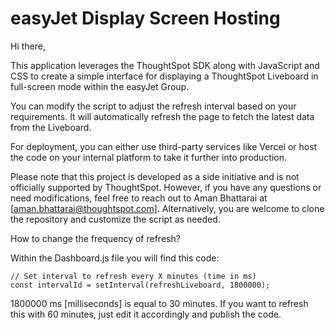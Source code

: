 # easyJet Display Screen Hosting

Hi there,

This application leverages the ThoughtSpot SDK along with JavaScript and CSS to create a simple interface for displaying a ThoughtSpot Liveboard in full-screen mode within the easyJet Group.

You can modify the script to adjust the refresh interval based on your requirements. It will automatically refresh the page to fetch the latest data from the Liveboard.

For deployment, you can either use third-party services like Vercel or host the code on your internal platform to take it further into production.

Please note that this project is developed as a side initiative and is not officially supported by ThoughtSpot. However, if you have any questions or need modifications, feel free to reach out to Aman Bhattarai at [aman.bhattarai@thoughtspot.com]. Alternatively, you are welcome to clone the repository and customize the script as needed.

How to change the frequency of refresh?

Within the Dashboard.js file you will find this code:

    // Set interval to refresh every X minutes (time in ms)
    const intervalId = setInterval(refreshLiveboard, 1800000);

1800000 ms [milliseconds] is equal to 30 minutes. If you want to refresh this with 60 minutes, just edit it accordingly and publish the code.
